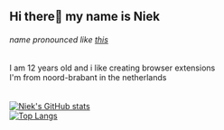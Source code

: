 ## Hi there👋 my name is Niek 
###### name pronounced like [this](https://itinerarium.github.io/phoneme-synthesis/?w=/nik/ "A wild name apeared!")
I am 12 years old and i like creating browser extensions
<br>
I'm from noord-brabant in the netherlands
<br><br><br>
[![Niek's GitHub stats](https://github-readme-stats.vercel.app/api?username=NiekvD&hide=prs,issues&show_icons=true&theme=tokyonight&layout=default)](https://github.com/anuraghazra/github-readme-stats)
<br>
[![Top Langs](https://github-readme-stats.vercel.app/api/top-langs/?username=NiekvD&layout=compact&show_icons=true&theme=tokyonight&card_width=445)](https://github.com/anuraghazra/github-readme-stats)
